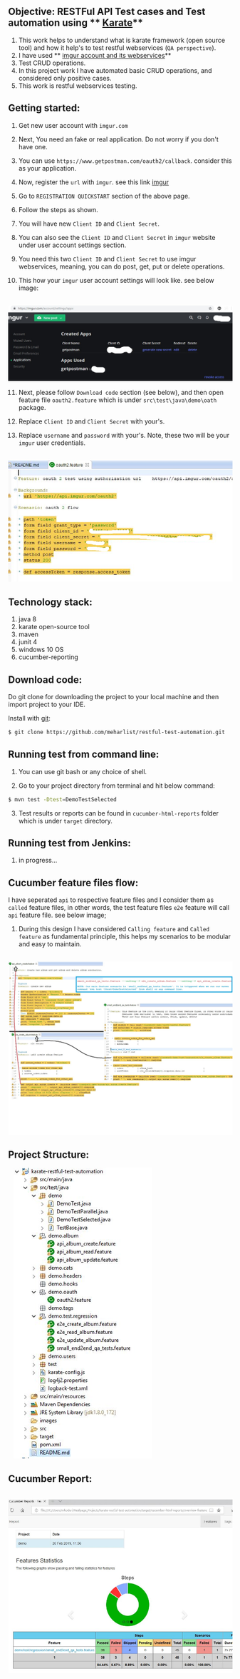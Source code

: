 ## Objective: RESTFul API Test cases and Test automation using ** [Karate](https://github.com/intuit/karate#quickstart)**  



1. This work helps to understand what is karate framework (open source tool) and how it help's to test restful webservices (`QA perspective`).
2. I have used ** [imgur account and its webservices](https://imgur.com)**
3. Test CRUD operations. 
4. In this project work I have automated basic CRUD operations, and considered only positive cases.
5. This work is restful webservices testing.

Getting started:
----------------

1. Get new user account with `imgur.com`

2. Next, You need an fake or real application. Do not worry if you don't have one.

3. You can use `https://www.getpostman.com/oauth2/callback`. consider this as your application.

4. Now, register the `url` with `imgur`. see this link [imgur](https://apidocs.imgur.com/)

5. Go to `REGISTRATION QUICKSTART` section of the above page.

6. Follow the steps as shown.

7. You will have new `Client ID` and `Client Secret`.

8. You can also see the `Client ID` and `Client Secret` in `imgur` website under user account settings section.

9. You need this two `Client ID` and `Client Secret` to use imgur webservices, meaning, you can do post, get, put or delete operations.

10. This how your `imgur` user account settings will look like. see below image:


&nbsp;&nbsp;
![](images/imgur.jpg)


11. Next, please follow `Download code` section (see below), and then open feature file `oauth2.feature` which is under `src\test\java\demo\oath` package.

12. Replace `Client ID` and `Client Secret` with your's.

13. Replace `username` and `password` with your's. Note, these two will be your `imgur` user credentials.


&nbsp;&nbsp;
![](images/oauth.png)





Technology stack:
-----------------

1. java 8
2. karate open-source tool
3. maven
4. junit 4
5. windows 10 OS
6. cucumber-reporting


Download code:
---------------

Do git clone for downloading the project to your local machine and then import project to your IDE.

Install with [git](https://git-scm.com/downloads):
	
```sh
$ git clone https://github.com/meharlist/restful-test-automation.git
``` 


Running test from command line:
------------------------------

1. You can use git bash or any choice of shell.

2. Go to your project directory from terminal and hit below command:

```sh
$ mvn test -Dtest=DemoTestSelected
```

3. Test results or reports can be found in `cucumber-html-reports` folder which is under `target` directory.



Running test from Jenkins:
-------------------------------

1. in progress...


Cucumber feature files flow:
----------------------------

I have seperated `api` to respective feature files and I consider them as `called` feature files, in other words, the test feature files `e2e` feature will call
`api` feature file. see below image;

1. During this design I have considered `Calling feature` and `Called feature` as fundamental principle, this helps my scenarios to be modular and easy to maintain.

&nbsp;&nbsp;
![](images/big_pic.jpg)



Project Structure:
------------------

&nbsp;&nbsp;
![](images/project_Structure.JPG)


Cucumber Report:
----------------

&nbsp;&nbsp;
![](images/cucu.JPG)